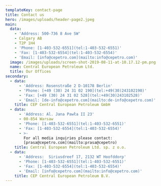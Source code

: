```yaml
---
templateKey: contact-page
title: Contact us
hero: /images/uploads/header-page2.jpeg
main:
  data:
    - 'Address: 500-736 8 Ave SW'
    - Calgary AB
    - T2P 1H4
    - 'Phone: [1-403-532-6551](tel:1-403-532-6551)'
    - 'Fax: [1-403-532-6554](tel:1-403-532-6554)'
    - 'Email: [info@cepetro.com](mailto:info@cepetro.com)'
  image: /images/uploads/screen-shot-2019-08-11-at-10.17.12-pm.png
  name: Central European Petroleum Ltd.
  title: Our Offices
secondary:
  - data:
      - 'Address: Rosenstraße 2 D-10178 Berlin'
      - 'Phone: [+49 (30) 24 31 02 190](tel:+49(30)243102190)'
      - 'Fax: [+49 (30) 24 31 02 528](tel:+49(30)243102528)'
      - 'Email: [de-info@cepetro.com](mailto:de-info@cepetro.com)'
    title: CEP Central European Petroleum GmbH
  - data:
      - 'Address: Al. Jana Pawła II 23'
      - 00-854 Warsaw
      - 'Phone: [1-403-532-6551](tel:1-403-532-6551)'
      - 'Fax: [1-403-532-6554](tel:1-403-532-6554)'
      - >-
        For all media inquiries please contact:
        [prasa@cepetro.com](mailto:prasa@cepetro)
    title: Central European Petroleum Ltd. sp. z o.o.
  - data:
      - 'Address:  Siriusdreef 17, 2132 WT Hoofddorp'
      - 'Phone: [1-403-532-6551](tel:1-403-532-6551)'
      - 'Fax: [1-403-532-6554](tel:1-403-532-6554)'
      - 'Email: [info@cepetro.com](mailto:info@cepetro.com)'
    title: CEP Central European Petroleum B.V.
---
```


